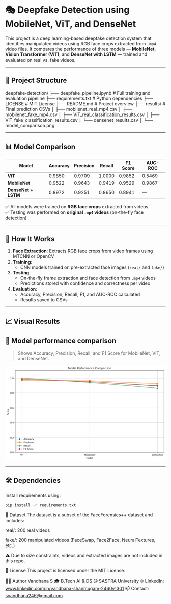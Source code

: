 # 🎭 Deepfake Detection using MobileNet, ViT, and DenseNet

This project is a deep learning-based deepfake detection system that identifies manipulated videos using RGB face crops extracted from `.mp4` video files. It compares the performance of three models — **MobileNet**, **Vision Transformer (ViT)**, and **DenseNet with LSTM** — trained and evaluated on real vs. fake videos.

---

## 📂 Project Structure

deepfake-detection/
├── deepfake_pipeline.ipynb # Full training and evaluation pipeline
├── requirements.txt # Python dependencies
├── LICENSE # MIT License
├── README.md # Project overview
├── results/ # Final prediction CSVs
│ ├── mobilenet_real_mp4.csv
│ ├── mobilenet_fake_mp4.csv
│ ├── ViT_real_classification_results.csv
│ ├── ViT_fake_classification_results.csv
│ └── densenet_results.csv
│ └── model_comparison.png

---

## 📊 Model Comparison

| Model       | Accuracy | Precision | Recall  | F1 Score | AUC-ROC |
|-------------|----------|-----------|---------|----------|---------|
| **ViT**     | 0.9850   | 0.9709    | 1.0000  | 0.9852   | 0.5469  |
| **MobileNet** | 0.9522 | 0.9643    | 0.9419  | 0.9529   | 0.9867  |
| **DenseNet + LSTM** | 0.8972 | 0.9251 | 0.8650 | 0.8941   | —       |

✅ All models were trained on **RGB face crops** extracted from videos  
✅ Testing was performed on **original `.mp4` videos** (on-the-fly face detection)

---

## 🧪 How It Works

1. **Face Extraction**: Extracts RGB face crops from video frames using MTCNN or OpenCV
2. **Training**:
   - CNN models trained on pre-extracted face images (`real/` and `fake/`)
3. **Testing**:
   - On-the-fly frame extraction and face detection from `.mp4` videos
   - Predictions stored with confidence and correctness per video
4. **Evaluation**:
   - Accuracy, Precision, Recall, F1, and AUC-ROC calculated
   - Results saved to CSVs

---

## 📈 Visual Results

## 📌 Model performance comparison  
> Shows Accuracy, Precision, Recall, and F1 Score for MobileNet, ViT, and DenseNet.

<!-- Optional placeholder if you add it later -->
<p align="center">
  <img src="model_comparison.png" alt="Model Comparison" width="600"/>
</p>



---

## 🛠️ Dependencies

Install requirements using:

```bash
pip install -r requirements.txt
```
📁 Dataset
The dataset is a subset of the FaceForensics++ dataset and includes:

real/: 200 real videos

fake/: 200 manipulated videos (FaceSwap, Face2Face, NeuralTextures, etc.)

⚠️ Due to size constraints, videos and extracted images are not included in this repo.

📝 License
This project is licensed under the MIT License.

🙋‍♀️ Author
Vandhana S
🎓 B.Tech AI & DS @ SASTRA University
🌐 LinkedIn: www.linkedin.com/in/vandhana-shanmugam-2460v1301
📫 Contact: svandhana246@gmail.com

